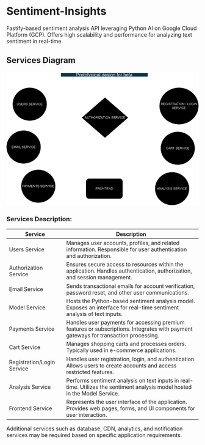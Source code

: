 # Sentiment-Insights

Fastify-based sentiment analysis API leveraging Python AI on Google Cloud Platform (GCP). Offers high scalability and performance for analyzing text sentiment in real-time.

## Services Diagram

![Services Diagram](docs/diagrams/images/services.png)

### Services Description:

| Service                | Description                                                                                                        |
|------------------------|--------------------------------------------------------------------------------------------------------------------|
| Users Service          | Manages user accounts, profiles, and related information. Responsible for user authentication and authorization. |
| Authorization Service  | Ensures secure access to resources within the application. Handles authentication, authorization, and session management. |
| Email Service          | Sends transactional emails for account verification, password reset, and other user communications.             |
| Model Service          | Hosts the Python-based sentiment analysis model. Exposes an interface for real-time sentiment analysis of text inputs. |
| Payments Service       | Handles user payments for accessing premium features or subscriptions. Integrates with payment gateways for transaction processing. |
| Cart Service           | Manages shopping carts and processes orders. Typically used in e-commerce applications.                           |
| Registration/Login Service | Handles user registration, login, and authentication. Allows users to create accounts and access restricted features. |
| Analysis Service       | Performs sentiment analysis on text inputs in real-time. Utilizes the sentiment analysis model hosted in the Model Service. |
| Frontend Service       | Represents the user interface of the application. Provides web pages, forms, and UI components for user interaction. |

Additional services such as database, CDN, analytics, and notification services may be required based on specific application requirements.
